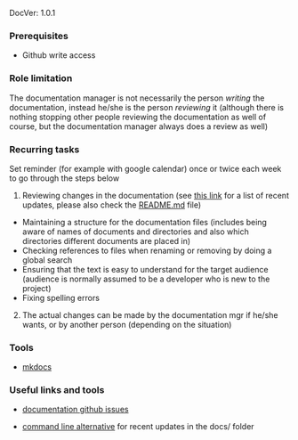 DocVer: 1.0.1



### Prerequisites

* Github write access


### Role limitation

The documentation manager is not necessarily the person *writing* the documentation, instead he/she is the person *reviewing* it (although there is nothing stopping other people reviewing the documentation as well of course, but the documentation manager always does a review as well)


### Recurring tasks

Set reminder (for example with google calendar) once or twice each week to go through the steps below

1. Reviewing changes in the documentation (see [this link](https://github.com/EmpathyApp/EmpathyApp/commits/master/docs) for a list of recent updates, please also check the [README.md](../../README.md) file)
  * Maintaining a structure for the documentation files (includes being aware of names of documents and directories and also which directories different documents are placed in)
  * Checking references to files when renaming or removing by doing a global search
  * Ensuring that the text is easy to understand for the target audience (audience is normally assumed to be a developer who is new to the project)
  * Fixing spelling errors

2. The actual changes can be made by the documentation mgr if he/she wants, or by another person (depending on the situation)


### Tools

* [mkdocs](http://www.mkdocs.org/)


### Useful links and tools

* [documentation github issues](https://github.com/EmpathyApp/EmpathyApp/labels/documentation)

* [command line alternative](http://stackoverflow.com/questions/4104764/git-show-list-of-files-changed-in-recent-commits-in-a-specific-directory) for recent updates in the docs/ folder
